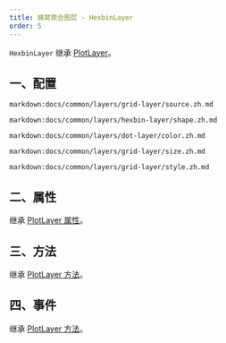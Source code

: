```yaml
---
title: 蜂窝聚合图层 - HexbinLayer
order: 5
---
```


`HexbinLayer` 继承 [PlotLayer](/zh/docs/api/layers/plot-layer)。

## 一、配置

`markdown:docs/common/layers/grid-layer/source.zh.md`

`markdown:docs/common/layers/hexbin-layer/shape.zh.md`

`markdown:docs/common/layers/dot-layer/color.zh.md`

`markdown:docs/common/layers/grid-layer/size.zh.md`

`markdown:docs/common/layers/grid-layer/style.zh.md`

## 二、属性

继承 [PlotLayer 属性](/zh/docs/api/layers/plot-layer#二、属性)。

## 三、方法

继承 [PlotLayer 方法](/zh/docs/api/layers/plot-layer#三、方法)。

## 四、事件

继承 [PlotLayer 方法](/zh/docs/api/layers/plot-layer#四、事件)。
